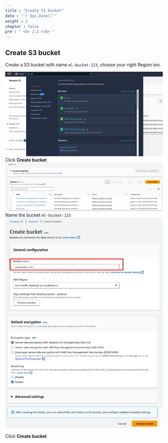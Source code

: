 ```yaml
---
title : "Create S3 bucket"
date : "`r Sys.Date()`"
weight : 2
chapter : false
pre : " <b> 2.2 </b> "
---
```


## Create S3 bucket

Create a S3 bucket with name ```ml-bucket-123```, choose your right Region too.

![](/static/images/saved/010.png)
Click **Create bucket**
![](/static/images/saved/011.png)
Name the bucket ```ml-bucket-123```
![](/static/images/saved/012.png)
![](/static/images/saved/013.png)

Click **Create bucket**
